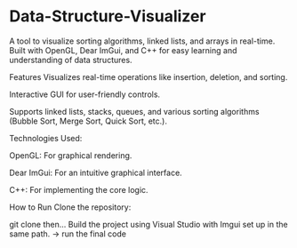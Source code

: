 # Data-Structure-Visualizer
A tool to visualize sorting algorithms, linked lists, and arrays in real-time. Built with OpenGL, Dear ImGui, and C++ for easy learning and understanding of data structures.


Features
Visualizes real-time operations like insertion, deletion, and sorting.

Interactive GUI for user-friendly controls.

Supports linked lists, stacks, queues, and various sorting algorithms (Bubble Sort, Merge Sort, Quick Sort, etc.).


Technologies Used:

OpenGL: For graphical rendering.

Dear ImGui: For an intuitive graphical interface.

C++: For implementing the core logic.


How to Run
Clone the repository:

git clone <repository-url> then...
Build the project using Visual Studio with Imgui set up in the same path.
-> run the final code
